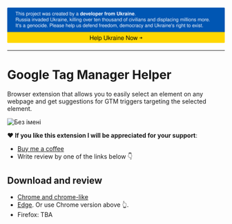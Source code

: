 [![Stand With Ukraine](https://raw.githubusercontent.com/vshymanskyy/StandWithUkraine/main/banner-direct-single.svg)](https://vshymanskyy.github.io/StandWithUkraine)

---

# Google Tag Manager Helper

Browser extension that allows you to easily select an element on any webpage and get suggestions for GTM triggers
targeting the selected element.

![Без імені](https://github.com/cawa-93/gtm-helper/assets/1662812/4fc34a39-a085-4df9-ae50-c32f3104c2d8)



**❤️ If you like this extension I will be appreciated for your support**:

- [Buy me a coffee](https://www.buymeacoffee.com/kozack)
- Write review by one of the links below 👇

## Download and review

- [Chrome and chrome-like](https://chrome.google.com/webstore/detail/gtm-helper/nlacheihkljhpihchfjpmccafnipcana)
- [Edge](https://microsoftedge.microsoft.com/addons/detail/gtm-%D0%BF%D0%BE%D0%BC%D1%96%D1%87%D0%BD%D0%B8%D0%BA/ocgkiiminhhnooafdahalfbkhmfgfpog). Or use Chrome version above 👆.
- Firefox: TBA
